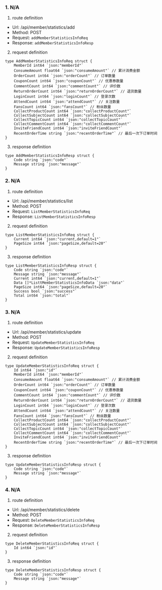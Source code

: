### 1. N/A

1. route definition

- Url: /api/member/statistics/add
- Method: POST
- Request: `addMemberStatisticsInfoReq`
- Response: `addMemberStatisticsInfoResp`

2. request definition



```golang
type AddMemberStatisticsInfoReq struct {
	MemberId int64 `json:"memberId"`
	ConsumeAmount float64 `json:"consumeAmount"` // 累计消费金额
	OrderCount int64 `json:"orderCount"` // 订单数量
	CouponCount int64 `json:"couponCount"` // 优惠券数量
	CommentCount int64 `json:"commentCount"` // 评价数
	ReturnOrderCount int64 `json:"returnOrderCount"` // 退货数量
	LoginCount int64 `json:"loginCount"` // 登录次数
	AttendCount int64 `json:"attendCount"` // 关注数量
	FansCount int64 `json:"fansCount"` // 粉丝数量
	CollectProductCount int64 `json:"collectProductCount"`
	CollectSubjectCount int64 `json:"collectSubjectCount"`
	CollectTopicCount int64 `json:"collectTopicCount"`
	CollectCommentCount int64 `json:"collectCommentCount"`
	InviteFriendCount int64 `json:"inviteFriendCount"`
	RecentOrderTime string `json:"recentOrderTime"` // 最后一次下订单时间
}
```


3. response definition



```golang
type AddMemberStatisticsInfoResp struct {
	Code string `json:"code"`
	Message string `json:"message"`
}
```

### 2. N/A

1. route definition

- Url: /api/member/statistics/list
- Method: POST
- Request: `ListMemberStatisticsInfoReq`
- Response: `ListMemberStatisticsInfoResp`

2. request definition



```golang
type ListMemberStatisticsInfoReq struct {
	Current int64 `json:"current,default=1"`
	PageSize int64 `json:"pageSize,default=20"`
}
```


3. response definition



```golang
type ListMemberStatisticsInfoResp struct {
	Code string `json:"code"`
	Message string `json:"message"`
	Current int64 `json:"current,default=1"`
	Data []*ListtMemberStatisticsInfoData `json:"data"`
	PageSize int64 `json:"pageSize,default=20"`
	Success bool `json:"success"`
	Total int64 `json:"total"`
}
```

### 3. N/A

1. route definition

- Url: /api/member/statistics/update
- Method: POST
- Request: `UpdateMemberStatisticsInfoReq`
- Response: `UpdateMemberStatisticsInfoResp`

2. request definition



```golang
type UpdateMemberStatisticsInfoReq struct {
	Id int64 `json:"id"`
	MemberId int64 `json:"memberId"`
	ConsumeAmount float64 `json:"consumeAmount"` // 累计消费金额
	OrderCount int64 `json:"orderCount"` // 订单数量
	CouponCount int64 `json:"couponCount"` // 优惠券数量
	CommentCount int64 `json:"commentCount"` // 评价数
	ReturnOrderCount int64 `json:"returnOrderCount"` // 退货数量
	LoginCount int64 `json:"loginCount"` // 登录次数
	AttendCount int64 `json:"attendCount"` // 关注数量
	FansCount int64 `json:"fansCount"` // 粉丝数量
	CollectProductCount int64 `json:"collectProductCount"`
	CollectSubjectCount int64 `json:"collectSubjectCount"`
	CollectTopicCount int64 `json:"collectTopicCount"`
	CollectCommentCount int64 `json:"collectCommentCount"`
	InviteFriendCount int64 `json:"inviteFriendCount"`
	RecentOrderTime string `json:"recentOrderTime"` // 最后一次下订单时间
}
```


3. response definition



```golang
type UpdateMemberStatisticsInfoResp struct {
	Code string `json:"code"`
	Message string `json:"message"`
}
```

### 4. N/A

1. route definition

- Url: /api/member/statistics/delete
- Method: POST
- Request: `DeleteMemberStatisticsInfoReq`
- Response: `DeleteMemberStatisticsInfoResp`

2. request definition



```golang
type DeleteMemberStatisticsInfoReq struct {
	Id int64 `json:"id"`
}
```


3. response definition



```golang
type DeleteMemberStatisticsInfoResp struct {
	Code string `json:"code"`
	Message string `json:"message"`
}
```

